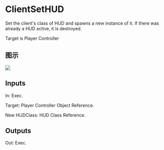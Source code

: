# ClientSetHUD

Set the client's class of HUD and spawns a new instance of it. If there was already a HUD active, it is destroyed.

Target is Player Controller

## 图示

![]($-20221218-19161227.png)

## Inputs

In: Exec.

Target: Player Controller Object Reference.

New HUDClass: HUD Class Reference.  

## Outputs

Out: Exec.

